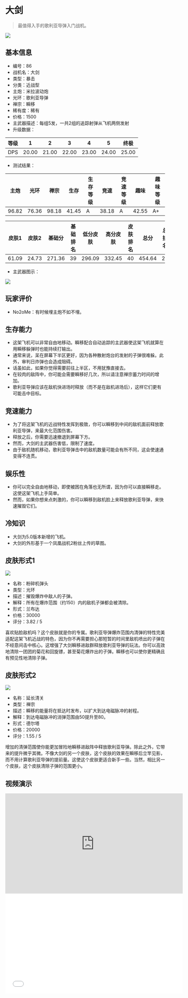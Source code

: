 # 大剑

> 最值得入手的歌利亚导弹入门战机。

<img src="/ships/ship_86.png" style={{zoom:1}}/>

## 基本信息

- 编号：86
- 战机名：大剑
- 类型：暴击
- 分类：近战型
- 主炮：米拉波动炮
- 光环：歌利亚导弹
- 禅宗：瞬移
- 稀有度：稀有
- 价格：1500
- 主武器描述：每组5发，一共2组的追踪射弹从飞机两侧发射
- 升级数据：

| 等级 | 1 | 2 | 3 | 4 | 5 | 终极 |
|--|--|--|--|--|--|--|
| DPS | 20.00 | 21.00 | 22.00 | 23.00 | 24.00 | 25.00 |

- 测试结果：

| 主炮 | 光环 | 禅宗 | 生存 | 生存等级 | 竞速 | 竞速等级 | 趣味 | 趣味等级 |
|--|--|--|--|--|--|--|--|--|
| 96.82 | 76.36 | 98.18 | 41.45 | A | 38.18 | A | 42.55 | A+ |

| 皮肤1 | 皮肤2 | 基础分 | 基础排名 | 低分皮肤 | 高分皮肤 | 皮肤排名 | 总分 | 总排名 |
|--|--|--|--|--|--|--|--|--|
| 61.09 | 24.73 | 271.36 | 39 | 296.09 | 332.45 | 40 | 454.64 | 24 |

- 主武器图示：

<img src="/illustration/main_86.gif" style={{zoom:1}}/>

## 玩家评价

- No2oMe：有时候埋主炮不如不埋。

## 生存能力

- 这架飞机可以非常自由地移动。瞬移配合自动追踪的主武器使这架飞机就算在用瞬移躲弹时也能持续打输出。
- 通常来说，呆在屏幕下半区更好，因为各种散射炮台的发射的子弹很难躲。此外，审判日炸弹也会造成阻碍。
- 话虽如此，如果你觉得需要前往上半区，不用犹豫直接去。
- 在较肉的敌阵中，你可能会需要瞬移好几次，所以请注意禅宗蓄力时间的增加。
- 歌利亚导弹应该在敌机快进场时释放（而不是在敌机进场后），这样它们更有可能击中目标。

## 竞速能力

- 为了将这架飞机的近战特性发挥到极致，你可以瞬移到中间的敌机面前释放歌利亚导弹，来最大化范围伤害。
- 释放之后，你需要迅速撤退到屏幕下方。
- 然而，大剑的主武器伤害低，限制了速度。
- 由于敌机随机移动，歌利亚导弹击中的敌机数量可能会有所不同，这会使速通变得不连贯。

## 娱乐性

- 你可以完全自由地移动，即使被困在角落也无所谓，因为你可以直接瞬移走。这使这架飞机上手简单。
- 然而，如果你想来点刺激的，你可以瞬移到敌机脸上来释放歌利亚导弹，来快速摧毁它们。

## 冷知识

- 大剑为5.0版本新增的飞机。
- 大剑的外形基于一个凤凰战机2粉丝上传的草图。

## 皮肤形式1

<img src="/ships/ship_86_apex_1.png" style={{zoom:1}}/>

- 名称：粉碎机弹头
- 类型：光环
- 描述：摧毁爆炸中敌人的子弹。
- 解释：所有在爆炸范围（约150）内的敌机子弹都会被清除。
- 形式：兰布达
- 价格：30000
- 评分：3.82 / 5

喜欢贴脸敌机吗？这个皮肤就是你的专属。歌利亚导弹爆炸范围内清弹的特性完美适配这架飞机近战的特色，因为你不再需要担心那短暂的时间里敌机喷出的子弹在不经意间击中核心。这增强了大剑瞬移进敌群释放歌利亚导弹的玩法。你可以高效地清除一团团的菊花和回旋镖，甚至菊花爆炸出的子弹。瞬移也可以使你更精确且有预见性地清除子弹。

## 皮肤形式2

<img src="/ships/ship_86_apex_2.png" style={{zoom:1}}/>

- 名称：延长清关
- 类型：禅宗
- 描述：瞬移的能量将在抵达时发布，以扩大到达电磁脉冲的射程。
- 解释：到达电磁脉冲的消弹范围由50提升至80。
- 形式：德尔塔
- 价格：20000
- 评分：1.55 / 5

增加的清弹范围使你能更加冒险地瞬移进敌阵中释放歌利亚导弹。除此之外，它带来的提升微乎其微。不像大剑的另一个皮肤，这个皮肤的效果在瞬移后立竿见影，而不用计算歌利亚导弹的提前量。这使这个皮肤更适合新手一些。当然，相比另一个皮肤，这个皮肤清除子弹的范围更小。

## 视频演示

<iframe width="560" height="315" src="https://www.youtube.com/embed/COfnVWKlf_U?si=H5F7fwQXPrfSKqcc" title="YouTube video player" frameborder="0" allow="accelerometer; autoplay; clipboard-write; encrypted-media; gyroscope; picture-in-picture; web-share" referrerpolicy="strict-origin-when-cross-origin" allowfullscreen></iframe>

<br/>

<iframe width="560" height="315" src="//player.bilibili.com/player.html?aid=955063744&bvid=BV1fW4y1S7ZW&cid=1172685420&p=1&autoplay=false" scrolling="no" border="0" frameborder="no" allow="accelerometer; autoplay; clipboard-write; encrypted-media; gyroscope; picture-in-picture; web-share" framespacing="0" allowfullscreen="true"> </iframe>